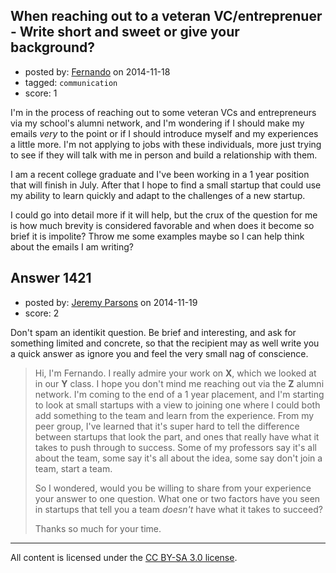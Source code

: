 ## When reaching out to a veteran VC/entreprenuer - Write short and sweet or give your background?

- posted by: [Fernando](https://stackexchange.com/users/5092626/fernando) on 2014-11-18
- tagged: `communication`
- score: 1

I'm in the process of reaching out to some veteran VCs and entrepreneurs via my school's alumni network, and I'm wondering if I should make my emails *very* to the point or if I should introduce myself and my experiences a little more. I'm not applying to jobs with these individuals, more just trying to see if they will talk with me in person and build a relationship with them.

I am a recent college graduate and I've been working in a 1 year position that will finish in July. After that I hope to find a small startup that could use my ability to learn quickly and adapt to the challenges of a new startup.

I could go into detail more if it will help, but the crux of the question for me is how much brevity is considered favorable and when does it become so brief it is impolite? Throw me some examples maybe so I can help think about the emails I am writing?


## Answer 1421

- posted by: [Jeremy Parsons](https://stackexchange.com/users/497810/jeremy-parsons) on 2014-11-19
- score: 2

Don't spam an identikit question. Be brief and interesting, and ask for something limited and concrete, so that the recipient may as well write you a quick answer as ignore you and feel the very small nag of conscience.

> Hi, I'm Fernando. I really admire your work on **X**, which we looked at in
> our **Y** class.  I hope you don't mind me 
> reaching out via the **Z** alumni network. I'm
> coming to the end of a 1 year placement, and I'm starting to look at small startups
> with a view to joining one where I could both add something to the team and learn from 
> the experience. From my peer group, I've learned that it's super hard to tell the 
> difference between startups that look the part, and ones that really have what it
> takes to push through to success. Some of my professors say it's all about the team, some 
> say it's all about the idea, some say don't join a team, start a team.
> 
> So I wondered, would you be willing to share from your experience your answer to one 
> question. What one or two factors have you seen in startups that tell you a team 
> *doesn't* have what it takes to succeed?
> 
> Thanks so much for your time.






---

All content is licensed under the [CC BY-SA 3.0 license](https://creativecommons.org/licenses/by-sa/3.0/).
